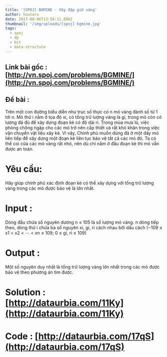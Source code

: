```yaml
---
title: '[SPOJ] BGMINE - Xây đập giữ vàng'
author: houtaru
date: 2017-08-06T13:58:11.696Z
thumbnail: '/img/uploads/[spoj] bgmine.jpg'
tags:
  - spoj
  - dp
  - bit
  - data-structute
---
```

## Link bài gốc : [http://vn.spoj.com/problems/BGMINE/](http://vn.spoj.com/problems/BGMINE/)

## Đề bài :
Trên một con đường biểu diễn như trục số thực có n mỏ vàng đánh số từ 1 tới n. Mỏ thứ  i nằm ở tọa độ xi, có tổng trữ lượng vàng là gi, trong mỏ còn có lượng đá đủ để xây dựng đoạn kè có độ dài ri. Trong mùa mưa lũ, việc phòng chống ngập cho các mỏ trở nên cấp thiết và rất khó khăn trong việc vận chuyển vật liệu xây kè. Vì vậy, Chính phủ muốn  dùng đá ở một dãy mỏ liên tiếp để xây dựng một đoạn kè liên tục bảo vệ tất cả các mỏ đó. Ta có thể coi cửa các mỏ vàng rất nhỏ, nên dù chỉ nằm ở đầu đoạn kè thì mỏ vẫn được an toàn.

# Yêu cầu: 
Hãy giúp chính phủ xác định đoạn kè có thể xây dựng với tổng trữ lượng vàng trong các mỏ được bảo vệ là lớn nhất.

# Input :

Dòng đầu chứa số nguyên dương  n ≤ 105  là số lượng mỏ vàng.
n dòng tiếp theo, dòng thứ i chứa ba số nguyên xi, gi, ri cách nhau bởi dấu cách (−109  ≤ x1  < x2  < ⋯ < xn  ≤ 109; 0 ≤ gi, ri   ≤ 109)

# Output :

Một số nguyên duy nhất là tổng trữ lượng vàng lớn nhất trong các mỏ được bảo vệ theo phương án tìm được.

# Solution : [http://dataurbia.com/11Ky](http://dataurbia.com/11Ky)
# Code : [http://dataurbia.com/17qS](http://dataurbia.com/17qS)
